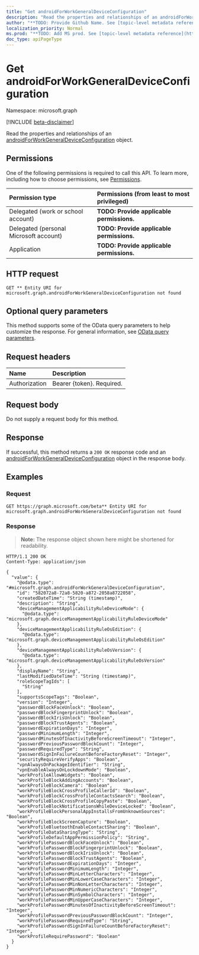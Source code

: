```yaml
---
title: "Get androidForWorkGeneralDeviceConfiguration"
description: "Read the properties and relationships of an androidForWorkGeneralDeviceConfiguration object."
author: "**TODO: Provide Github Name. See [topic-level metadata reference](https://msgo.azurewebsites.net/add/document/guidelines/metadata.html#topic-level-metadata)**"
localization_priority: Normal
ms.prod: "**TODO: Add MS prod. See [topic-level metadata reference](https://msgo.azurewebsites.net/add/document/guidelines/metadata.html#topic-level-metadata)**"
doc_type: apiPageType
---
```


# Get androidForWorkGeneralDeviceConfiguration
Namespace: microsoft.graph

[!INCLUDE [beta-disclaimer](../../includes/beta-disclaimer.md)]

Read the properties and relationships of an [androidForWorkGeneralDeviceConfiguration](../resources/androidforworkgeneraldeviceconfiguration.md) object.

## Permissions
One of the following permissions is required to call this API. To learn more, including how to choose permissions, see [Permissions](/graph/permissions-reference).

|Permission type|Permissions (from least to most privileged)|
|:---|:---|
|Delegated (work or school account)|**TODO: Provide applicable permissions.**|
|Delegated (personal Microsoft account)|**TODO: Provide applicable permissions.**|
|Application|**TODO: Provide applicable permissions.**|

## HTTP request

<!-- {
  "blockType": "ignored"
}
-->
``` http
GET ** Entity URI for microsoft.graph.androidForWorkGeneralDeviceConfiguration not found
```

## Optional query parameters
This method supports some of the OData query parameters to help customize the response. For general information, see [OData query parameters](/graph/query-parameters).

## Request headers
|Name|Description|
|:---|:---|
|Authorization|Bearer {token}. Required.|

## Request body
Do not supply a request body for this method.

## Response

If successful, this method returns a `200 OK` response code and an [androidForWorkGeneralDeviceConfiguration](../resources/androidforworkgeneraldeviceconfiguration.md) object in the response body.

## Examples

### Request
<!-- {
  "blockType": "request",
  "name": "get_androidforworkgeneraldeviceconfiguration"
}
-->
``` http
GET https://graph.microsoft.com/beta** Entity URI for microsoft.graph.androidForWorkGeneralDeviceConfiguration not found
```


### Response
>**Note:** The response object shown here might be shortened for readability.
<!-- {
  "blockType": "response",
  "truncated": true,
  "@odata.type": "microsoft.graph.androidForWorkGeneralDeviceConfiguration"
}
-->
``` http
HTTP/1.1 200 OK
Content-Type: application/json

{
  "value": {
    "@odata.type": "#microsoft.graph.androidForWorkGeneralDeviceConfiguration",
    "id": "582072a8-72a8-5820-a872-2058a8722058",
    "createdDateTime": "String (timestamp)",
    "description": "String",
    "deviceManagementApplicabilityRuleDeviceMode": {
      "@odata.type": "microsoft.graph.deviceManagementApplicabilityRuleDeviceMode"
    },
    "deviceManagementApplicabilityRuleOsEdition": {
      "@odata.type": "microsoft.graph.deviceManagementApplicabilityRuleOsEdition"
    },
    "deviceManagementApplicabilityRuleOsVersion": {
      "@odata.type": "microsoft.graph.deviceManagementApplicabilityRuleOsVersion"
    },
    "displayName": "String",
    "lastModifiedDateTime": "String (timestamp)",
    "roleScopeTagIds": [
      "String"
    ],
    "supportsScopeTags": "Boolean",
    "version": "Integer",
    "passwordBlockFaceUnlock": "Boolean",
    "passwordBlockFingerprintUnlock": "Boolean",
    "passwordBlockIrisUnlock": "Boolean",
    "passwordBlockTrustAgents": "Boolean",
    "passwordExpirationDays": "Integer",
    "passwordMinimumLength": "Integer",
    "passwordMinutesOfInactivityBeforeScreenTimeout": "Integer",
    "passwordPreviousPasswordBlockCount": "Integer",
    "passwordRequiredType": "String",
    "passwordSignInFailureCountBeforeFactoryReset": "Integer",
    "securityRequireVerifyApps": "Boolean",
    "vpnAlwaysOnPackageIdentifier": "String",
    "vpnEnableAlwaysOnLockdownMode": "Boolean",
    "workProfileAllowWidgets": "Boolean",
    "workProfileBlockAddingAccounts": "Boolean",
    "workProfileBlockCamera": "Boolean",
    "workProfileBlockCrossProfileCallerId": "Boolean",
    "workProfileBlockCrossProfileContactsSearch": "Boolean",
    "workProfileBlockCrossProfileCopyPaste": "Boolean",
    "workProfileBlockNotificationsWhileDeviceLocked": "Boolean",
    "workProfileBlockPersonalAppInstallsFromUnknownSources": "Boolean",
    "workProfileBlockScreenCapture": "Boolean",
    "workProfileBluetoothEnableContactSharing": "Boolean",
    "workProfileDataSharingType": "String",
    "workProfileDefaultAppPermissionPolicy": "String",
    "workProfilePasswordBlockFaceUnlock": "Boolean",
    "workProfilePasswordBlockFingerprintUnlock": "Boolean",
    "workProfilePasswordBlockIrisUnlock": "Boolean",
    "workProfilePasswordBlockTrustAgents": "Boolean",
    "workProfilePasswordExpirationDays": "Integer",
    "workProfilePasswordMinimumLength": "Integer",
    "workProfilePasswordMinLetterCharacters": "Integer",
    "workProfilePasswordMinLowerCaseCharacters": "Integer",
    "workProfilePasswordMinNonLetterCharacters": "Integer",
    "workProfilePasswordMinNumericCharacters": "Integer",
    "workProfilePasswordMinSymbolCharacters": "Integer",
    "workProfilePasswordMinUpperCaseCharacters": "Integer",
    "workProfilePasswordMinutesOfInactivityBeforeScreenTimeout": "Integer",
    "workProfilePasswordPreviousPasswordBlockCount": "Integer",
    "workProfilePasswordRequiredType": "String",
    "workProfilePasswordSignInFailureCountBeforeFactoryReset": "Integer",
    "workProfileRequirePassword": "Boolean"
  }
}
```

